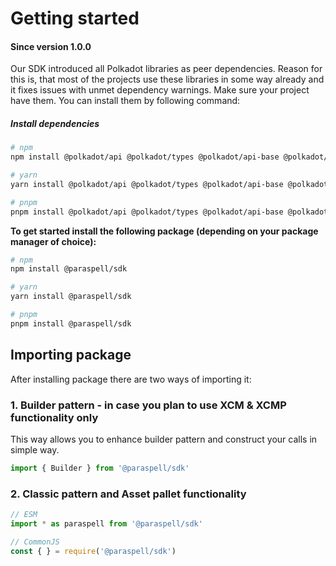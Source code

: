 # Getting started

#### Since version 1.0.0
Our SDK introduced all Polkadot libraries as peer dependencies. Reason for this is, that most of the projects use these libraries in some way already and it fixes issues with unmet dependency warnings. Make sure your project have them. You can install them by following command:

##### Install dependencies
```sh
# npm
npm install @polkadot/api @polkadot/types @polkadot/api-base @polkadot/apps-config
```
```sh
# yarn
yarn install @polkadot/api @polkadot/types @polkadot/api-base @polkadot/apps-config
```
```sh
# pnpm
pnpm install @polkadot/api @polkadot/types @polkadot/api-base @polkadot/apps-config
```

**To get started install the following package (depending on your package manager of choice):**
```sh
# npm
npm install @paraspell/sdk
```
```sh
# yarn
yarn install @paraspell/sdk
```
```sh
# pnpm
pnpm install @paraspell/sdk
```

## Importing package
After installing package there are two ways of importing it:

### 1. Builder pattern - in case you plan to use XCM & XCMP functionality only
This way allows you to enhance builder pattern and construct your calls in simple way.
```js
import { Builder } from '@paraspell/sdk'
```

### 2. Classic pattern and Asset pallet functionality
```js
// ESM
import * as paraspell from '@paraspell/sdk'
```
```js
// CommonJS
const { } = require('@paraspell/sdk')
```

